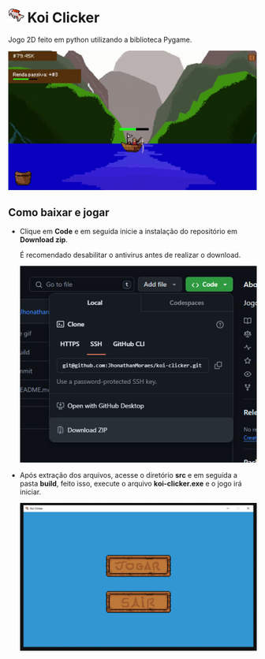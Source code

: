 # ![Koi](./assets-readme/koi.png) Koi Clicker

Jogo 2D feito em python utilizando a biblioteca Pygame.

![Game Gif](./assets-readme/koi-clicker-video.gif)

## Como baixar e jogar

- Clique em **Code** e em seguida inicie a instalação do repositório em **Download zip**.

    É recomendado desabilitar o antivirus antes de realizar o download.

    ![Download zip print](./assets-readme/download-zip-print.png)

- Após extração dos arquivos, acesse o diretório **src** e em seguida a pasta **build**, feito isso, execute o arquivo **koi-clicker.exe** e o jogo irá iniciar.

    ![Menu print](./assets-readme/menu-print.png)

